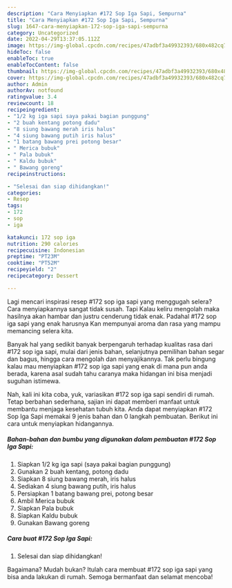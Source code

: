 ```yaml
---
description: "Cara Menyiapkan #172 Sop Iga Sapi, Sempurna"
title: "Cara Menyiapkan #172 Sop Iga Sapi, Sempurna"
slug: 1647-cara-menyiapkan-172-sop-iga-sapi-sempurna
category: Uncategorized
date: 2022-04-29T13:37:05.112Z
image: https://img-global.cpcdn.com/recipes/47adbf3a49932393/680x482cq70/172-sop-iga-sapi-foto-resep-utama.jpg
hideToc: false
enableToc: true
enableTocContent: false
thumbnail: https://img-global.cpcdn.com/recipes/47adbf3a49932393/680x482cq70/172-sop-iga-sapi-foto-resep-utama.jpg
cover: https://img-global.cpcdn.com/recipes/47adbf3a49932393/680x482cq70/172-sop-iga-sapi-foto-resep-utama.jpg
author: Admin
authorAv: notfound
ratingvalue: 3.4
reviewcount: 18
recipeingredient:
- "1/2 kg iga sapi saya pakai bagian punggung"
- "2 buah kentang potong dadu"
- "8 siung bawang merah iris halus"
- "4 siung bawang putih iris halus"
- "1 batang bawang prei potong besar"
- " Merica bubuk"
- " Pala bubuk"
- " Kaldu bubuk"
- " Bawang goreng"
recipeinstructions:

- "Selesai dan siap dihidangkan!"
categories:
- Resep
tags:
- 172
- sop
- iga

katakunci: 172 sop iga 
nutrition: 290 calories
recipecuisine: Indonesian
preptime: "PT23M"
cooktime: "PT52M"
recipeyield: "2"
recipecategory: Dessert

---
```



Lagi mencari inspirasi resep #172 sop iga sapi yang menggugah selera? Cara menyiapkannya sangat tidak susah. Tapi Kalau keliru mengolah maka hasilnya akan hambar dan justru cenderung tidak enak. Padahal #172 sop iga sapi yang enak harusnya Kan mempunyai aroma dan rasa yang mampu memancing selera kita.


Banyak hal yang sedikit banyak berpengaruh terhadap kualitas rasa dari #172 sop iga sapi, mulai dari jenis bahan, selanjutnya pemilihan bahan segar dan bagus, hingga cara mengolah dan menyajikannya. Tak perlu bingung kalau mau menyiapkan #172 sop iga sapi yang enak di mana pun anda berada, karena asal sudah tahu caranya maka hidangan ini bisa menjadi suguhan istimewa.




Nah, kali ini kita coba, yuk, variasikan #172 sop iga sapi sendiri di rumah. Tetap berbahan sederhana, sajian ini dapat memberi manfaat untuk membantu menjaga kesehatan tubuh kita. Anda dapat menyiapkan #172 Sop Iga Sapi memakai 9 jenis bahan dan 0 langkah pembuatan. Berikut ini cara untuk menyiapkan hidangannya.

<!--inarticleads1-->

##### Bahan-bahan dan bumbu yang digunakan dalam pembuatan #172 Sop Iga Sapi:

1. Siapkan 1/2 kg iga sapi (saya pakai bagian punggung)
1. Gunakan 2 buah kentang, potong dadu
1. Siapkan 8 siung bawang merah, iris halus
1. Sediakan 4 siung bawang putih, iris halus
1. Persiapkan 1 batang bawang prei, potong besar
1. Ambil  Merica bubuk
1. Siapkan  Pala bubuk
1. Siapkan  Kaldu bubuk
1. Gunakan  Bawang goreng




<!--inarticleads2-->

##### Cara buat #172 Sop Iga Sapi:


1. Selesai dan siap dihidangkan!



Bagaimana? Mudah bukan? Itulah cara membuat #172 sop iga sapi yang bisa anda lakukan di rumah. Semoga bermanfaat dan selamat mencoba!
